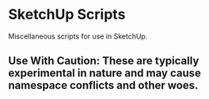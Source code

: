 SketchUp Scripts
================

Miscellaneous scripts for use in SketchUp. 

Use With Caution: These are typically experimental in nature and may cause namespace conflicts and other woes.
-----------------